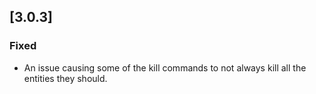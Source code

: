 ## [3.0.3]

### Fixed

- An issue causing some of the kill commands to not always kill all the entities they should.
